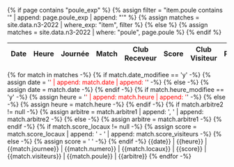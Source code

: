 ---
---
{% if page contains "poule_exp" %}
{%   assign filter = "item.poule contains '" | append: page.poule_exp | append: "'" %}
{%   assign matches = site.data.n3-2022 | where_exp: "item", filter %}
{% else %}
{%   assign matches = site.data.n3-2022 | where: "poule", page.poule %}
{% endif %}

Date | Heure | Journée | Match | Club Receveur | Score | Club Visiteur | Poule | Arbitres
---|---|---|---|---|---|---|---|---
{% for match in matches -%}
{% if match.date_modifiee == 'y' -%}
  {% assign date = '<span style="color:red">' | append: match.date | append: '</span>' -%}
{% else -%}
{%   assign date = match.date -%}
{% endif -%}
{% if match.heure_modifiee == 'y' -%}
{%   assign heure = '<span style="color:red">' | append: match.heure | append: '</span>' -%}
{% else -%}
{%   assign heure = match.heure -%}
{% endif -%}
{% if match.arbitre2 != null -%}
{%   assign arbitre = match.arbitre1 | append: ', ' | append: match.arbitre2 -%}
{% else -%}
{%   assign arbitre = match.arbitre1 -%}
{% endif -%}
{% if match.score_locaux != null -%}
{%   assign score = match.score_locaux | append: '&nbsp;-&nbsp;' | append: match.score_visiteurs -%}
{% else -%}
{%   assign score = ' ' -%}
{% endif -%}
{{date}} | {{heure}} | {{match.journee}} | {{match.numero}} | {{match.locaux}} | {{score}} | {{match.visiteurs}} | {{match.poule}} | {{arbitre}}
{% endfor -%}
